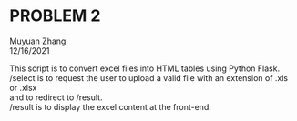 PROBLEM 2
==========================
Muyuan Zhang    
12/16/2021    
    
This script is to convert excel files into HTML tables using Python Flask.    
/select is to request the user to upload a valid file with an extension of .xls or .xlsx    
and to redirect to /result.    
/result is to display the excel content at the front-end.    
